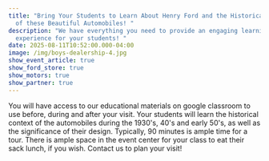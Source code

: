```yaml
---
title: "Bring Your Students to Learn About Henry Ford and the Historical Context
  of these Beautiful Automobiles! "
description: "We have everything you need to provide an engaging learning
  experience for your students! "
date: 2025-08-11T10:52:00.000-04:00
image: /img/boys-dealership-4.jpg
show_event_article: true
show_ford_store: true
show_motors: true
show_partner: true
---
```

You will have access to our educational materials on google classroom to use before, during and after your visit. Your students will learn the historical context of the automobiles during the 1930's, 40's and early 50's, as well as the significance of their design. Typically, 90 minutes is ample time for a tour. There is ample space in the event center for your class to eat their sack lunch, if you wish. Contact us to plan your visit!

